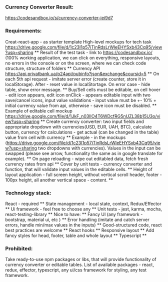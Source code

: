 
### Currency Converter Result:
https://codesandbox.io/s/currency-converter-iei9d7

### Requirements:
Creat-react-app - as starter template
High-level mockups for tech task
https://drive.google.com/file/d/1c23I1p57iTinRdsLrWleEHYSxb43Cq95/view?usp=sharing **
Result of the test task - link to  https://codesandbox.io/ (100% working application, we can click on everything, responsive layouts, no errors in the console or on the screen, where we can check code structure, structure of folders **
Currency API https://api.privatbank.ua/p24api/pubinfo?json&exchange&coursid=5 **
On each 5th api request - imitate server error (create counter, store it in localStorage). After - reset value in localStortage. On error case - hide table, show error message. **
Buy/Sell cells must be editable, on cell hover - edit icon appears, edit icon onClick - appears editable input with two save/cancel icons, input value validations - input value must be +- 10%  + initial currency value from api, otherwise - save icon must be disabled. **
Example of editable cell mockup https://drive.google.com/file/d/1JkF_n03lIO4T6WDcfRG5nUZL38b15U3o/view?usp=sharing **
Create currency converter: two input fields and appropriate dropdown with currencies(USD, EUR, UAH, BTC), calculate button, currency for calculations - get actual (can be changed in the table) value from cell with currency **
Example - in the mockups (https://drive.google.com/file/d/1c23I1p57iTinRdsLrWleEHYSxb43Cq95/view?usp=sharing two dropdowns with currencies). Values in the input can be swapped (please see arrow, functionality the same as in google translate for example). **
On page reloading - wipe out editabled data, fetch fresh currency rates from api **
Cover by unit tests  - currency converter and function, that will validate input values in the editable cells. **
Height of layout application - full screen height, without vertical scroll  header, footer - 100px height, all another vertical space - content. **

### Technology stack:
React - required **
State management - local state, context, Redux/Effector **
Ui framework - feel free to choose any **
Unit tests - jest, karma, mocha, react-testing-library **
Nice to have: **
Fancy UI (any framework - bootstrap, material ui, etc ) **
Error handling (imitate and catch server errors, handle min/max values in the inputs) **
Good-structured code, react best practices are welcome **
React hooks **
Responsive layout **
Add fancy styles for head, footer, table and whole layout **
Typescript **

### Prohibited:
Take ready-to-use npm packages or libs, that will provide functionality of currency converter or editable tables. List of available packages - react, redux, effector, typescript, any ui/css framework for styling, any test framework.

